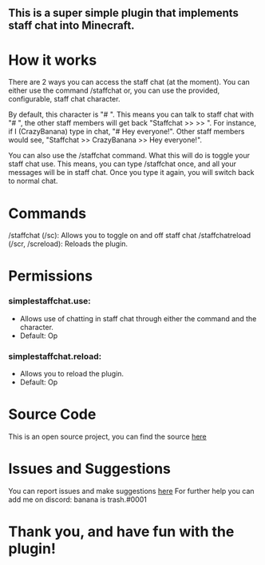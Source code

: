## This is a super simple plugin that implements staff chat into Minecraft.

# How it works
There are 2 ways you can access the staff chat (at the moment). You can either use the command /staffchat or, you can use the provided, configurable, staff chat character.

By default, this character is "# ". This means you can talk to staff chat with "# <message>", the other staff members will get back "Staffchat >> <senderName> >> <message>". For instance, if I (CrazyBanana) type in chat, "# Hey everyone!". Other staff members would see, "Staffchat >> CrazyBanana >> Hey everyone!".

You can also use the /staffchat command. What this will do is toggle your staff chat use. This means, you can type /staffchat once, and all your messages will be in staff chat. Once you type it again, you will switch back to normal chat.

# Commands
/staffchat (/sc): Allows you to toggle on and off staff chat
/staffchatreload (/scr, /screload): Reloads the plugin.

# Permissions

### simplestaffchat.use: 
  - Allows use of chatting in staff chat through either the command and the character.
  - Default: Op

### simplestaffchat.reload:
- Allows you to reload the plugin.
- Default: Op

# Source Code
This is an open source project, you can find the source [here](https://github.com/ArvickC/SimpleStaffChat)

# Issues and Suggestions
You can report issues and make suggestions [here](https://github.com/ArvickC/SimpleStaffChat/issues)
For further help you can add me on discord: banana is trash.#0001

# Thank you, and have fun with the plugin!
